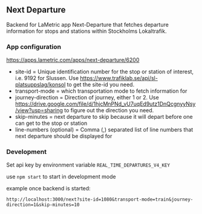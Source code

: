 ## Next Departure

Backend for LaMetric app Next-Departure that fetches departure information for stops and stations within Stockholms Lokaltrafik.

### App configuration

https://apps.lametric.com/apps/next-departure/6200

* site-id = Unique identification number for the stop or station of interest, i.e. 9192 for Slussen. Use https://www.trafiklab.se/api/sl-platsuppslag/konsol to get the site-id you need.
* transport-mode = which transportation mode to fetch information for
* journey-direction = Direction of journey, either 1 or 2. Use https://drive.google.com/file/d/1hjcMnPNd_vU7uqEd9utz1DnQcgnyyNsy/view?usp=sharing to figure out the direction you need.
* skip-minutes = next departure to skip because it will depart before one can get to the stop or station
* line-numbers (optional) = Comma (,) separated list of line numbers that next departure should be displayed for 

### Development

Set api key by environment variable `REAL_TIME_DEPARTURES_V4_KEY`

use `npm start` to start in development mode

example once backend is started:
```
http://localhost:3000/next?site-id=1080&transport-mode=train&journey-direction=1&skip-minutes=10
```
